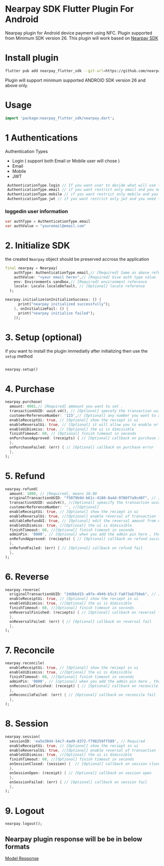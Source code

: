 # Nearpay SDK Flutter Plugin For Android

Nearpay plugin for Android device payment using NFC. Plugin supported from
Minimum SDK version 26. This plugin will work based on
[Nearpay SDK](https://docs.nearpay.io/sdk/)

# Install plugin

```bash
flutter pub add nearpay_flutter_sdk --git-url=https://github.com/nearpayio/nearpay-flutter-sdk.git --git-ref=v1
```

Plugin will support minimum supported ANDROID SDK version 26 and above only.

# Usage

```dart
import 'package:nearpay_flutter_sdk/nearpay.dart';
```

# 1 Authentications

Authentication Types

- Login ( support both Email or Mobile user will chose )
- Email
- Mobile
- JWT

```dart
 AuthenticationType.login // If you want user to decide what will use to login email or mobile
 AuthenticationType.email // if you want restrict only email and you need to provide it to the auth value
 AuthenticationType.mobile // if you want restrict only mobile and you need to provide it to the auth value
 AuthenticationType.jwt // if you want restrict only jwt and you need to provide it to the auth value
```

### loggedin user information

```dart
var authType = AuthenticationType.email
var authValue = "youremail@email.com"
```

# 2. Initialize SDK

the created `Nearpay` object should be preserved accross the application

```dart
final nearpay = Nearpay(
    authType: AuthenticationType.email,// [Required] Same as above reference
    authValue: "<your email here>",// [Required] Give auth type value
    env: Environments.sandbox,// [Required] environment reference
    locale: Locale.localeDefault, // [Optional] locale reference
  );

nearpay.initialize(onInitializeSuccess: () {
      print("nearpay initialized successfully");
    }, onInitializeFail: () {
      print("nearpay initialize failed");
    });
```

# 3. Setup (optional)

if you want to install the plugin immediatly after initializing then use the `setup` method

```dart

nearpay.setup()

```

# 4. Purchase

```dart
nearpay.purchase(
  amount: 0001,// [Required] ammount you want to set .
  transactionUUID: uuid.v4(), // [Optional] specefy the transaction uuid for later referance
  customerReferenceNumber: '123',// [Optional] any number you want to add as a refrence Any string as a reference number
  enableReceiptUi: true, // [Optional] show the reciept in ui
  enableReversalUi: true, // [Optional] it will allow you to enable or disable the reverse button
  enableUiDismiss: true, // [Optional] the ui is dimissible
  finishTimeout: 60, // [Optional] finish timeout in seconds
  onPurchaseApproved: (receipts) { // [Optional] callback on purchase success
  },
  onPurchaseFailed: (err) { // [Optional] callback on purchase error
  },
);
```

# 5. Refund

```dart
nearpay.refund(
  amount: 1000, // [Required], means 10.00
  originalTransactionUUID: "f5079b9d-b61c-4180-8a4d-9780f7a9cd8f", // [Required] the orginal trnasaction uuid that you want to refund
  transactionUUID: uuidv4(), //[Optional] speacify the transaction uuid
  customerReferenceNumber: '', //[Optional]
  enableReceiptUi: true, // [Optional] show the reciept in ui
  enableReversalUi: true, //[Optional] enable reversal of transaction from ui
  editableRefundUI: true, // [Optional] edit the reversal amount from uid
  enableUiDismiss: true, //[Optional] the ui is dimissible
  finishTimeout: 60, //[Optional] finish timeout in seconds
  adminPin: '0000', // [Optional] when you add the admin pin here , the UI for admin pin won't be shown.
  onRefundApproved: (reciepts) { // [Optional] callback on refund success
  },
  onRefundFailed: (err) { // [Optional] callback on refund fail
  },
);
```

# 6. Reverse

```dart
nearpay.reverse(
  originalTransactionUUID: "2ddbbd15-a97e-4949-b5c2-fa073ab750eb", // [Required] the orginal trnasaction uuid that you want to reverse
  enableReceiptUi: true, // [Optional] show the reciept in ui
  enableUiDismiss: true, //[Optional] the ui is dimissible
  finishTimeout: 60, //[Optional] finish timeout in seconds
  onReversalFinished: (reciepts) { // [Optional] callback on reversal finish
  },
  onReversalFailed: (err) { // [Optional] callback on reversal fail
  },
);
```

# 7. Reconcile

```dart
nearpay.reconcile(
  enableReceiptUi: true, // [Optional] show the reciept in ui
  enableUiDismiss: true, //[Optional] the ui is dimissible
  finishTimeout: 60, //[Optional] finish timeout in seconds
  adminPin: '0000', // [optional] when you add the admin pin here , the UI for admin pin won't be shown.
  onReconcileFinished: (receipt) { // [Optional] callback on reconcile finish
  },
  onReconcileFailed: (err) { // [Optional] callback on reconcile fail
  },
);
```

# 8. Session

```dart
nearpay.session(
  sessionID: 'ea5e30d4-54c7-4ad9-8372-f798259ff589', // Required
  enableReceiptUi: true, // [Optional] show the reciept in ui
  enableReversalUi: true, //[Optional] enable reversal of transaction from ui
  enableUiDismiss: true, //[Optional] the ui is dimissible
  finishTimeout: 60, //[Optional] finish timeout in seconds
  onSessionClosed: (session) {  // [Optional] callback on session closed
  },
  onSessionOpen: (receipt) { // [Optional] callback on session open
  },
  onSessionFailed: (err) { // [Optional] callback on session fail
  },
);
```

# 9. Logout

```dart
nearpay.logout();
```

## Nearpay plugin response will be be in below formats

[Model Response](https://docs.nearpay.io/sdk/sdk-models)
